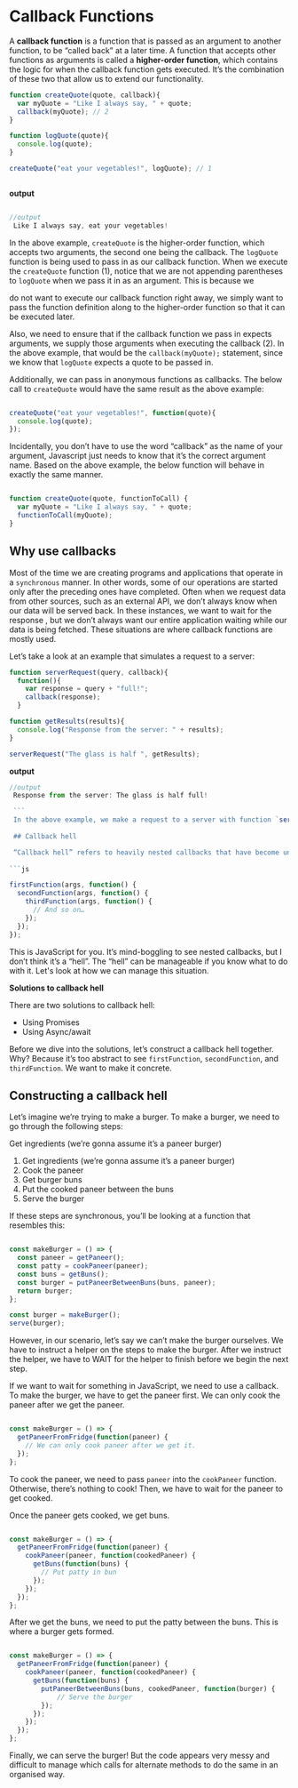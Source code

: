 # Callback Functions

A **callback function** is a function that is passed as an argument to another function,
 to be “called back” at a later time. A function that accepts other functions as arguments
  is called a **higher-order function**, which contains the logic for when the callback function 
  gets executed. It’s the combination of these two that allow us to extend our functionality.

```js
function createQuote(quote, callback){ 
  var myQuote = "Like I always say, " + quote;
  callback(myQuote); // 2
}

function logQuote(quote){
  console.log(quote);
}

createQuote("eat your vegetables!", logQuote); // 1



```
**output**

```js

//output
 Like I always say, eat your vegetables!

```
In the above example, `createQuote` is the higher-order function, which accepts two arguments,
 the second one being the callback. The `logQuote` function is being used to pass in as our 
 callback function. When we execute the `createQuote` function (1), notice that we are not
  appending parentheses to `logQuote` when we pass it in as an argument. This is because we
  
   do not want to execute our callback function right away, we simply want to pass the function
    definition along to the higher-order function so that it can be executed later.

Also, we need to ensure that if the callback function we pass in expects arguments, we supply 
those arguments when executing the callback (2). In the above example, that would be the 
`callback(myQuote);` statement, since we know that `logQuote` expects a quote to be passed in.

Additionally, we can pass in anonymous functions as callbacks. The below call to `createQuote`
 would have the same result as the above example:

```js

createQuote("eat your vegetables!", function(quote){ 
  console.log(quote); 
});

```

Incidentally, you don’t have to use the word “callback” as the name of your argument, Javascript just needs to know that it’s the correct argument name. Based on the above example, the below function will behave in exactly the same manner.

```js

function createQuote(quote, functionToCall) { 
  var myQuote = "Like I always say, " + quote;
  functionToCall(myQuote);
}

```

## Why use callbacks



Most of the time we are creating programs and applications that operate in a `synchronous` manner.
 In other words, some of our operations are started only after the preceding ones have completed.
  Often when we request data from other sources, such as an external API, we don’t always know
   when our data will be served back. In these instances, we want to wait for the response
   , but we don’t always want our entire application waiting while our data is being fetched.
    These situations are where callback functions are mostly used.

Let’s take a look at an example that simulates a request to a server:

```js
function serverRequest(query, callback){
  function(){
    var response = query + "full!";
    callback(response);
  }

function getResults(results){
  console.log("Response from the server: " + results);
}

serverRequest("The glass is half ", getResults);

```

**output**

```js
//output
 Response from the server: The glass is half full!

 ```
 In the above example, we make a request to a server with function `serverRequest()` (higher order) and another function getResults (callback). First, the arguments are passed to a variable with name *response* which is modified and then our callback function `getResults` gets executed to print output as shown above...
 
 ## Callback hell

 “Callback hell” refers to heavily nested callbacks that have become unreadable.
 
```js

firstFunction(args, function() {
  secondFunction(args, function() {
    thirdFunction(args, function() {
      // And so on…
    });
  });
});

```
This is JavaScript for you. It’s mind-boggling to see nested callbacks, but I don’t think it’s a “hell”. The “hell” can be manageable if you know what to do with it. Let's look at how we can manage this situation.

**Solutions to callback hell**

There are two solutions to callback hell:

* Using Promises
* Using Async/await

Before we dive into the solutions, let’s construct a callback hell together. Why? Because it’s too abstract to see `firstFunction`, `secondFunction`, and `thirdFunction`. We want to make it concrete.

## Constructing a callback hell

Let’s imagine we’re trying to make a burger. To make a burger, we need to go through the following steps:

Get ingredients (we’re gonna assume it’s a paneer burger)
1. Get ingredients (we’re gonna assume it’s a paneer burger)
2. Cook the paneer
3. Get burger buns
4. Put the cooked paneer between the buns
5. Serve the burger

If these steps are synchronous, you’ll be looking at a function that resembles this:

```js

const makeBurger = () => {
  const paneer = getPaneer();
  const patty = cookPaneer(paneer);
  const buns = getBuns();
  const burger = putPaneerBetweenBuns(buns, paneer);
  return burger;
};

const burger = makeBurger();
serve(burger);

```
However, in our scenario, let’s say we can’t make the burger ourselves. We have to instruct a helper on the steps to make the burger. After we instruct the helper, we have to WAIT for the helper to finish before we begin the next step.

If we want to wait for something in JavaScript, we need to use a callback. To make the burger, we have to get the paneer first. We can only cook the paneer after we get the paneer.

```js

const makeBurger = () => {
  getPaneerFromFridge(function(paneer) {
    // We can only cook paneer after we get it.
  });
};

```

To cook the paneer, we need to pass `paneer` into the `cookPaneer` function. Otherwise, there’s nothing to cook! Then, we have to wait for the paneer to get cooked.

Once the paneer gets cooked, we get buns.

```js

const makeBurger = () => {
  getPaneerFromFridge(function(paneer) {
    cookPaneer(paneer, function(cookedPaneer) {
      getBuns(function(buns) {
        // Put patty in bun
      });
    });
  });
};

```

After we get the buns, we need to put the patty between the buns. This is where a burger gets formed.

```js

const makeBurger = () => {
  getPaneerFromFridge(function(paneer) {
    cookPaneer(paneer, function(cookedPaneer) {
      getBuns(function(buns) {
        putPaneerBetweenBuns(buns, cookedPaneer, function(burger) {
            // Serve the burger
        });
      });
    });
  });
};

```
Finally, we can serve the burger! But the code appears very messy and difficult to manage which calls for alternate methods to do the same in an organised way.
